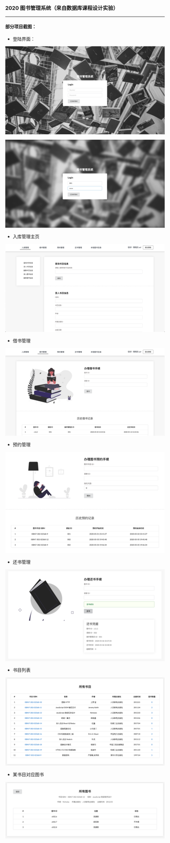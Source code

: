 ### 2020 图书管理系统（来自数据库课程设计实验）

---

#### 部分项目截图：

- 登陆界面：

![login](./screen-shots/login1.png)

![login](./screen-shots/login2.png)

- 入库管理主页

![home](./screen-shots/home.png)

- 借书管理

![borrow](./screen-shots/borrow.png)

- 预约管理

![reserve](./screen-shots/reserve.png)

- 还书管理

![return](./screen-shots/return.png)

- 书目列表

![isbn](./screen-shots/isbn.png)

- 某书目对应图书

![book](./screen-shots/book.png)
